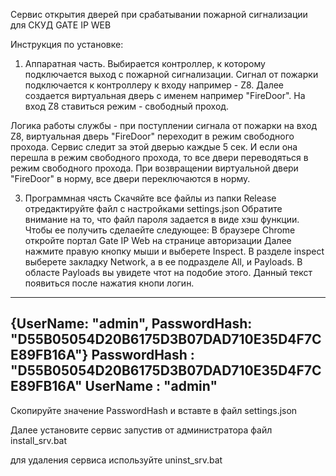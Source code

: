 Сервис открытия дверей при срабатывании пожарной сигнализации для СКУД  GATE IP WEB

Инструкция по установке:

1.  Аппаратная часть.
Выбирается контроллер, к которому подключается выход с пожарной сигнализации.
Сигнал от пожарки подключается к контроллеру к входу например - Z8.
Далее создается виртуальная дверь с именем например "FireDoor".
На вход Z8 ставиться режим - свободный проход.

Логика работы службы - при поступлении сигнала от пожарки на вход Z8, виртуальная дверь "FireDoor" переходит в режим свободного прохода.
Сервис следит за этой дверью каждые 5 сек. И если она перешла в режим свободного прохода, то все двери переводяться в режим свободного прохода.
При возвращении виртуальной двери "FireDoor" в норму, все двери переключаются в норму.

3.  Программная чясть
   Скачяйте все файлы из папки Release
   отредактируйте файл с настройками settings.json
   Обратите внимание на то, что файл пароля задается в виде хэш функции. Чтобы ее получить сделаейте следующее:
В браузере Chrome откройте портал Gate IP Web на странице авторизации
Далее нажмите правую кнопку мыши и выберете Inspect.
В разделе inspect выберете закладку Network, а в ее подразделе All, и Payloads.
В областе Payloads вы увидете чтот на подобие этого. Данный текст появиться после нажатия кнопи логин.
---------
{UserName: "admin", PasswordHash: "D55B05054D20B6175D3B07DAD710E35D4F7CE89FB16A"}
PasswordHash
: 
"D55B05054D20B6175D3B07DAD710E35D4F7CE89FB16A"
UserName
: 
"admin"
----------
Скопируйте значение PasswordHash и вставте в файл settings.json

Далее установите сервис запустив от администратора файл install_srv.bat


для удаления сервиса используйте uninst_srv.bat

   
